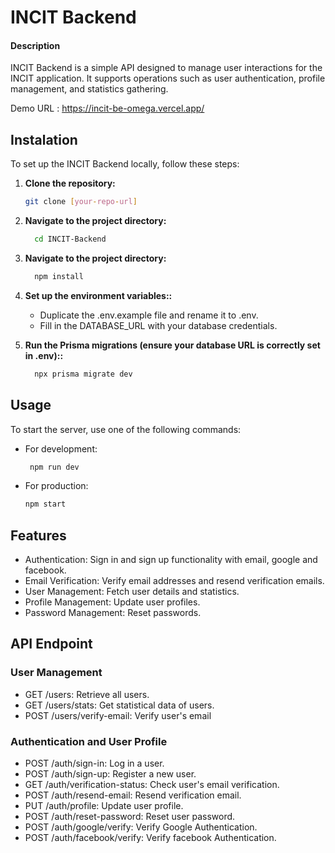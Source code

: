 # INCIT Backend

#### Description

INCIT Backend is a simple API designed to manage user interactions for the INCIT application. It supports operations such as user authentication, profile management, and statistics gathering.

Demo URL : https://incit-be-omega.vercel.app/

## Instalation

To set up the INCIT Backend locally, follow these steps:

1. **Clone the repository:**

   ```bash
   git clone [your-repo-url]
   ```

2. **Navigate to the project directory:**

   ```bash
     cd INCIT-Backend
   ```

3. **Navigate to the project directory:**

   ```bash
     npm install
   ```

4. **Set up the environment variables::**

   - Duplicate the .env.example file and rename it to .env.
   - Fill in the DATABASE_URL with your database credentials.

5. **Run the Prisma migrations (ensure your database URL is correctly set in .env)::**
   ```bash
     npx prisma migrate dev
   ```

## Usage

To start the server, use one of the following commands:

- For development:

  ```bash
   npm run dev
  ```

- For production:
  ```bash
  npm start
  ```

## Features

- Authentication: Sign in and sign up functionality with email, google and facebook.
- Email Verification: Verify email addresses and resend verification emails.
- User Management: Fetch user details and statistics.
- Profile Management: Update user profiles.
- Password Management: Reset passwords.

## API Endpoint

### User Management

- GET /users: Retrieve all users.
- GET /users/stats: Get statistical data of users.
- POST /users/verify-email: Verify user's email

### Authentication and User Profile

- POST /auth/sign-in: Log in a user.
- POST /auth/sign-up: Register a new user.
- GET /auth/verification-status: Check user's email verification.
- POST /auth/resend-email: Resend verification email.
- PUT /auth/profile: Update user profile.
- POST /auth/reset-password: Reset user password.
- POST /auth/google/verify: Verify Google Authentication.
- POST /auth/facebook/verify: Verify facebook Authentication.
